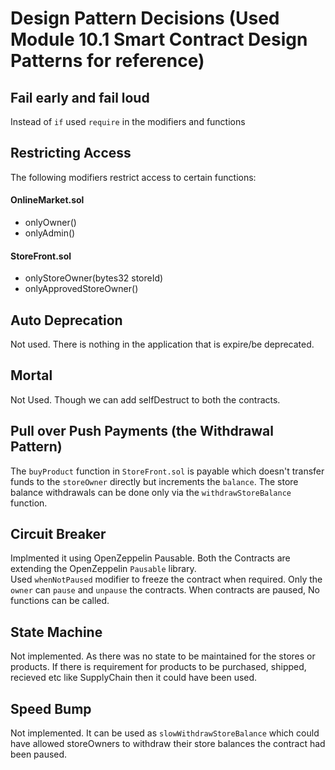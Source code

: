 # Design Pattern Decisions (Used Module 10.1 Smart Contract Design Patterns for reference)

## Fail early and fail loud
Instead of `if` used `require` in the modifiers and functions

## Restricting Access
The following modifiers restrict access to certain functions: 

#### OnlineMarket.sol 
- onlyOwner()
- onlyAdmin()

#### StoreFront.sol 
- onlyStoreOwner(bytes32 storeId)
- onlyApprovedStoreOwner()

## Auto Deprecation
Not used. There is nothing in the application that is expire/be deprecated.

## Mortal
Not Used. Though we can add selfDestruct to both the contracts.

## Pull over Push Payments (the Withdrawal Pattern)
The `buyProduct` function in  `StoreFront.sol` is payable which doesn't transfer funds to the `storeOwner` directly but increments the `balance`. The store balance withdrawals can be done only via the `withdrawStoreBalance` function.

## Circuit Breaker
Implmented it using OpenZeppelin Pausable. Both the Contracts are extending the OpenZeppelin `Pausable` library.  
Used `whenNotPaused` modifier to freeze the contract when required. Only the `owner` can `pause` and `unpause` the contracts. 
When contracts are paused, No functions can be called.

## State Machine
Not implemented. As there was no state to be maintained for the stores or products. If there is requirement for products to be purchased, shipped, recieved etc like SupplyChain then it could have been used.

## Speed Bump
Not implemented. It can be used as `slowWithdrawStoreBalance` which could have allowed storeOwners to withdraw their store balances the contract had been paused.
